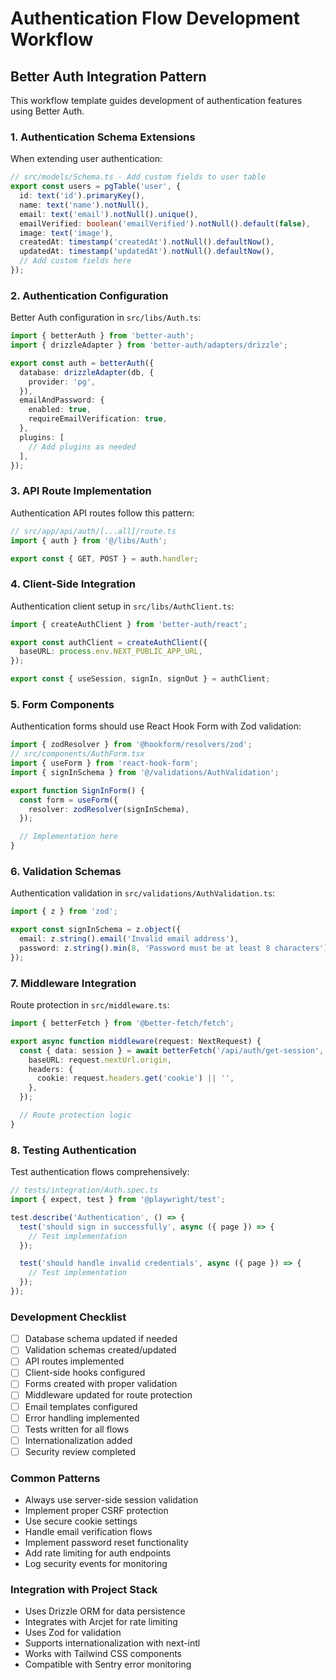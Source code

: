 # Authentication Flow Development Workflow

## Better Auth Integration Pattern

This workflow template guides development of authentication features using Better Auth.

### 1. Authentication Schema Extensions
When extending user authentication:

```typescript
// src/models/Schema.ts - Add custom fields to user table
export const users = pgTable('user', {
  id: text('id').primaryKey(),
  name: text('name').notNull(),
  email: text('email').notNull().unique(),
  emailVerified: boolean('emailVerified').notNull().default(false),
  image: text('image'),
  createdAt: timestamp('createdAt').notNull().defaultNow(),
  updatedAt: timestamp('updatedAt').notNull().defaultNow(),
  // Add custom fields here
});
```

### 2. Authentication Configuration
Better Auth configuration in `src/libs/Auth.ts`:

```typescript
import { betterAuth } from 'better-auth';
import { drizzleAdapter } from 'better-auth/adapters/drizzle';

export const auth = betterAuth({
  database: drizzleAdapter(db, {
    provider: 'pg',
  }),
  emailAndPassword: {
    enabled: true,
    requireEmailVerification: true,
  },
  plugins: [
    // Add plugins as needed
  ],
});
```

### 3. API Route Implementation
Authentication API routes follow this pattern:

```typescript
// src/app/api/auth/[...all]/route.ts
import { auth } from '@/libs/Auth';

export const { GET, POST } = auth.handler;
```

### 4. Client-Side Integration
Authentication client setup in `src/libs/AuthClient.ts`:

```typescript
import { createAuthClient } from 'better-auth/react';

export const authClient = createAuthClient({
  baseURL: process.env.NEXT_PUBLIC_APP_URL,
});

export const { useSession, signIn, signOut } = authClient;
```

### 5. Form Components
Authentication forms should use React Hook Form with Zod validation:

```typescript
import { zodResolver } from '@hookform/resolvers/zod';
// src/components/AuthForm.tsx
import { useForm } from 'react-hook-form';
import { signInSchema } from '@/validations/AuthValidation';

export function SignInForm() {
  const form = useForm({
    resolver: zodResolver(signInSchema),
  });

  // Implementation here
}
```

### 6. Validation Schemas
Authentication validation in `src/validations/AuthValidation.ts`:

```typescript
import { z } from 'zod';

export const signInSchema = z.object({
  email: z.string().email('Invalid email address'),
  password: z.string().min(8, 'Password must be at least 8 characters'),
});
```

### 7. Middleware Integration
Route protection in `src/middleware.ts`:

```typescript
import { betterFetch } from '@better-fetch/fetch';

export async function middleware(request: NextRequest) {
  const { data: session } = await betterFetch('/api/auth/get-session', {
    baseURL: request.nextUrl.origin,
    headers: {
      cookie: request.headers.get('cookie') || '',
    },
  });

  // Route protection logic
}
```

### 8. Testing Authentication
Test authentication flows comprehensively:

```typescript
// tests/integration/Auth.spec.ts
import { expect, test } from '@playwright/test';

test.describe('Authentication', () => {
  test('should sign in successfully', async ({ page }) => {
    // Test implementation
  });

  test('should handle invalid credentials', async ({ page }) => {
    // Test implementation
  });
});
```

### Development Checklist
- [ ] Database schema updated if needed
- [ ] Validation schemas created/updated
- [ ] API routes implemented
- [ ] Client-side hooks configured
- [ ] Forms created with proper validation
- [ ] Middleware updated for route protection
- [ ] Email templates configured
- [ ] Error handling implemented
- [ ] Tests written for all flows
- [ ] Internationalization added
- [ ] Security review completed

### Common Patterns
- Always use server-side session validation
- Implement proper CSRF protection
- Use secure cookie settings
- Handle email verification flows
- Implement password reset functionality
- Add rate limiting for auth endpoints
- Log security events for monitoring

### Integration with Project Stack
- Uses Drizzle ORM for data persistence
- Integrates with Arcjet for rate limiting
- Uses Zod for validation
- Supports internationalization with next-intl
- Works with Tailwind CSS components
- Compatible with Sentry error monitoring
